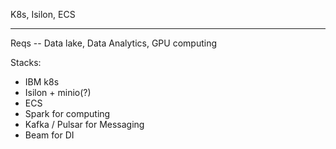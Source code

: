 K8s, Isilon, ECS

----
Reqs -- Data lake, Data Analytics, GPU computing

Stacks:
- IBM k8s
- Isilon + minio(?)
- ECS
- Spark for computing
- Kafka / Pulsar for Messaging
- Beam for DI